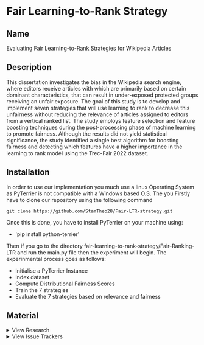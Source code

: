 # Fair Learning-to-Rank Strategy

## Name
Evaluating Fair Learning-to-Rank Strategies for Wikipedia Articles


## Description
This dissertation investigates the bias in the Wikipedia search engine, where editors receive
articles with which are primarily based on certain dominant characteristics, that can result in
under-exposed protected groups receiving an unfair exposure. The goal of this study is to develop
and implement seven strategies that will use learning to rank to decrease this unfairness without
reducing the relevance of articles assigned to editors from a vertical ranked list. The study employs
feature selection and feature boosting techniques during the post-processing phase of machine
learning to promote fairness. Although the results did not yield statistical significance, the study
identified a single best algorithm for boosting fairness and detecting which features have a higher
importance in the learning to rank model using the Trec-Fair 2022 dataset.


## Installation
In order to use our implementation you much use a linux Operating System as PyTerrier is not compatible with a Windows based O.S. The you Firstly have to clone our repository using the following command 
```
git clone https://github.com/StamTheo28/Fair-LTR-strategy.git
```

Once this is done, you have to install PyTerrier on your machine using:
- 'pip install python-terrier'

Then if you go to the directory fair-learning-to-rank-strategy/Fair-Ranking-LTR and run the main.py file then the experiment will begin.
The experinmental process goes as follows:
- Initialise a PyTerrier Instance
- Index dataset
- Compute Distributional Fairness Scores
- Train the 7 strategies
- Evaluate the 7 strategies based on relevance and fairness

## Material

<details>
<summary>View Research</summary>
 
:book: [Research Papers](wiki/Research-Papers.md)

</details>

<details>
<summary>View Issue Trackers</summary>

:green_book: [Open Issues](https://stgit.dcs.gla.ac.uk/2380138t/fair-learning-to-rank-strategy/-/issues/?sort=created_date&state=opened&first_page_size=20)\
:closed_book: [Closed Issues](https://stgit.dcs.gla.ac.uk/2380138t/fair-learning-to-rank-strategy/-/issues/?sort=created_date&state=closed&first_page_size=20)\
:books: [All Issues](https://stgit.dcs.gla.ac.uk/2380138t/fair-learning-to-rank-strategy/-/issues/?sort=created_date&state=all&first_page_size=20)

</details>





